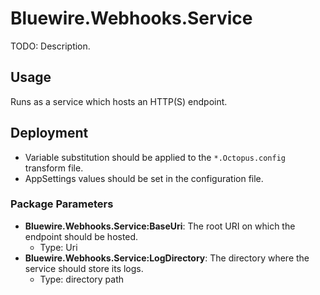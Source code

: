 ﻿# Bluewire.Webhooks.Service

TODO: Description.

## Usage

Runs as a service which hosts an HTTP(S) endpoint.

## Deployment

* Variable substitution should be applied to the `*.Octopus.config` transform file.
* AppSettings values should be set in the configuration file. 

### Package Parameters

* **Bluewire.Webhooks.Service:BaseUri**: The root URI on which the endpoint should be hosted.
  * Type: Uri
* **Bluewire.Webhooks.Service:LogDirectory**: The directory where the service should store its logs.
  * Type: directory path
